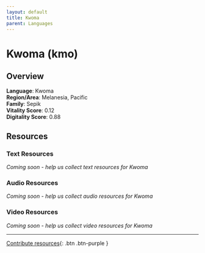```yaml
---
layout: default
title: Kwoma
parent: Languages
---
```


# Kwoma (kmo)

## Overview

**Language**: Kwoma  
**Region/Area**: Melanesia, Pacific  
**Family**: Sepik  
**Vitality Score**: 0.12  
**Digitality Score**: 0.88  

## Resources

### Text Resources
*Coming soon - help us collect text resources for Kwoma*

### Audio Resources
*Coming soon - help us collect audio resources for Kwoma*

### Video Resources
*Coming soon - help us collect video resources for Kwoma*

---

[Contribute resources](https://fairtrain.github.io/){: .btn .btn-purple }
